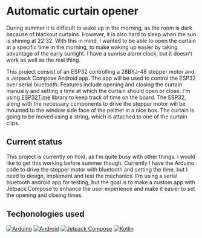 # Automatic curtain opener

During summer it is difficult to wake up in the morning, as the room is dark because of blackout curtains. However, it is also hard to sleep when the sun is shining at 22:32. With this in mind, I wanted to be able to open the curtain at a specific time in the morning, to make waking up easier by taking advantage of the early sunlight. I have a sunrise alarm clock, but it doesn't work as well as the real thing.

This project consist of an ESP32 controlling a 28BYJ-48 stepper motor and a Jetpack Compose Android app. The app will be used to control the ESP32 over serial bluetooth. Features include opening and closing the curtain manually and setting a time at which the curtain should open or close. I'm using [ESP32Time](https://github.com/fbiego/ESP32Time) library to keep track of time on the board. The ESP32, along with the necessary components to drive the stepper motor will be mounted to the window side face of the pelmet in a nice box. The curtain is going to be moved using a string, which is attached to one of the curtain clips.

## Current status
This project is currently on hold, as I'm quite busy with other things. I would like to get this working before summer though. Currently I have the Arduino code to drive the stepper motor with bluetooth and setting the time, but I need to design, implement and test the mechanics. I'm using a serial bluetooth android app for testing, but the goal is to make a custom app with Jetpack Compose to enhance the user experience and make it easier to set the opening and closing times.

## Techonologies used

[![Arduino](https://img.shields.io/badge/Arduino-00979D?style=for-the-badge&logo=arduino&logoColor=white)](https://www.arduino.cc/)
[![Android](https://img.shields.io/badge/Android-3DDC84?style=for-the-badge&logo=android&logoColor=white)](https://developer.android.com/)
[![Jetpack Compose](https://img.shields.io/badge/Jetpack%20Compose-4285F4?style=for-the-badge&logo=android&logoColor=white)](https://developer.android.com/jetpack/compose)
[![Kotlin](https://img.shields.io/badge/Kotlin-0095D5?style=for-the-badge&logo=kotlin&logoColor=white)](https://kotlinlang.org/)
